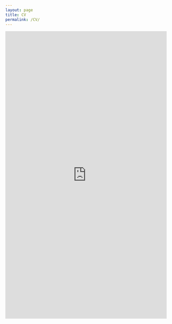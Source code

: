 ```yaml
---
layout: page
title: CV
permalink: /CV/
---
```


<div style="display: flex; justify-content: center; align-items: flex-start;">
  <embed src="https://ajda-marjanovic.github.io/CV_Marjanovic.pdf#navpanes=0" type="application/pdf" width="600px" height="900px"/>
</div>
